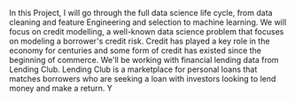 
In this Project, I will go through the full data science life cycle, from data cleaning and feature Engineering and selection to machine learning. We will focus on credit modelling, a well-known data science problem that focuses on modeling a borrower's credit risk. Credit has played a key role in the economy for centuries and some form of credit has existed since the beginning of commerce. We'll be working with financial lending data from Lending Club. Lending Club is a marketplace for personal loans that matches borrowers who are seeking a loan with investors looking to lend money and make a return. Y
